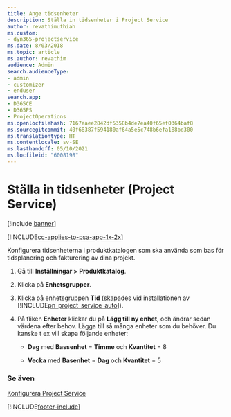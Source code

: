```yaml
---
title: Ange tidsenheter
description: Ställa in tidsenheter i Project Service
author: revathimuthiah
ms.custom:
- dyn365-projectservice
ms.date: 8/03/2018
ms.topic: article
ms.author: revathim
audience: Admin
search.audienceType:
- admin
- customizer
- enduser
search.app:
- D365CE
- D365PS
- ProjectOperations
ms.openlocfilehash: 7167eaee2842df5358b4de7ea40f65ef0364baf8
ms.sourcegitcommit: 40f68387f594180af64a5e5c748b6efa188bd300
ms.translationtype: HT
ms.contentlocale: sv-SE
ms.lasthandoff: 05/10/2021
ms.locfileid: "6008198"
---
```

# <a name="set-up-time-units-project-service"></a>Ställa in tidsenheter (Project Service)

[!include [banner](../includes/psa-now-project-operations.md)]

[!INCLUDE[cc-applies-to-psa-app-1x-2x](../includes/cc-applies-to-psa-app-1x-2x.md)]

Konfigurera tidsenheterna i produktkatalogen som ska använda som bas för tidsplanering och fakturering av dina projekt.  
  
1. Gå till **Inställningar > Produktkatalog**.  
  
2. Klicka på **Enhetsgrupper**.  
  
3. Klicka på enhetsgruppen **Tid** (skapades vid installationen av [!INCLUDE[pn_project_service_auto](../includes/pn-project-service-auto.md)]).  
  
4. På fliken **Enheter** klickar du på **Lägg till ny enhet**, och ändrar sedan värdena efter behov. Lägga till så många enheter som du behöver. Du kanske t ex vill skapa följande enheter:  
  
   - **Dag** med **Bassenhet** = **Timme** och **Kvantitet** = 8  
  
   - **Vecka** med **Basenhet** = **Dag** och **Kvantitet** = 5  
  
### <a name="see-also"></a>Se även  
 [Konfigurera Project Service](../psa/configure.md)


[!INCLUDE[footer-include](../includes/footer-banner.md)]